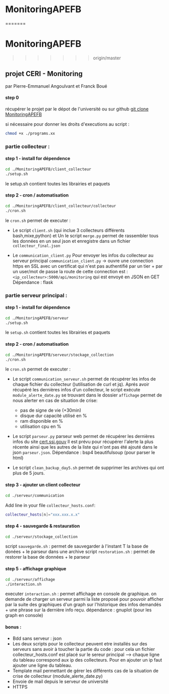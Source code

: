 # MonitoringAPEFB
=======
# MonitoringAPEFB
>>>>>>> origin/master
## projet CERI - Monitoring

par Pierre-Emmanuel Angoulvant et Franck Boué

#### step 0
récupérer le projet par le dépot de l'université ou sur github
[git clone MonitoringAPEFB](https://github.com/fbclol/MonitoringAPEFB)

si nécessaire pour donner les droits d'executions au script :
```bash
chmod +x ./programs.xx
```

### partie collecteur :
#### step 1 - install for dépendence
```bash
cd ./MonitoringAPEFB/client_collecteur
./setup.sh
```
le setup.sh contient toutes les librairies et paquets


#### step 2 - cron / automatisation
```bash
cd ./MonitoringAPEFB/client_collecteur/collecteur
./cron.sh
```
le `cron.sh` permet de executer :
- Le script `client.sh` (qui inclue 3 collecteurs différents bash,mixe,python) et
Un le script `merge.py` permet de rassembler tous les données en un seul json
et enregistre dans un fichier `collecteur_final.json`

- Le `communication_client.py` Pour envoyer les infos du collecteur au serveur principal
`communication_client.py` -> ouvre une connection https en SSL avec un certificat qui n'est pas authentifié par un tier + par un user/mot de passe
la route de cette connection est :
`<ip_collecteur>:5000/api/monitoring` qui est envoyé en JSON en GET
Dépendance : flask



### partie serveur principal :
#### step 1 - install for dépendence
```bash
cd ./MonitoringAPEFB/serveur
./setup.sh
```
le `setup.sh` contient toutes les librairies et paquets

#### step 2 - cron / automatisation
```bash
cd ./MonitoringAPEFB/serveur/stockage_collection
./cron.sh
```
le `cron.sh` permet de executer :

- Le script `communication_serveur.sh` permet de récupérer les infos de chaque fichier du collecteur ()utilisation de curl et jq).
 Aprés avoir récupéré les dernières infos d'un collecteur, le script exécute `module_alerte_date.py` se trouvant dans le dossier `affichage`
 permet de nous alerter en cas de situation de crise:
    - pas de signe de vie (+30min)
    - disque dur capacité utilisé en %
    - ram disponible en %
    - utilisation cpu en %

- Le script `parseur.py` parseur web permet de récupérer les dernières infos du site [cert.ssi.gouv](http://www.cert.ssi.gouv.fr/)
Il est prévu pour récupérer l'alerte la plus récente ainsi que les autres de la liste qui n'ont pas été ajouté dans le json `parseur.json`.
Dépendance : bsp4 beautifulsoup (pour parser le html)

- Le script `clean_backup_day5.sh` permet de supprimer les archives qui ont plus de 5 jours.

#### step 3 - ajouter un client collecteur
```bash
cd ./serveur/communication
```
Add line in your file `collecteur_hosts.conf`:
```bash
collecteur_hosts[n]="xxx.xxx.x.x"
```

#### step 4 - sauvegarde & restauration

```bash
cd ./serveur/stockage_collection
```

script `sauvegarde.sh` : permet de sauvegarder à l'instant T la base de donées + le parseur dans une archive
script `restoration.sh` : permet de restorer la base de données + le parseur


#### step 5 - affichage graphique
```bash
cd ./serveur/affichage
./interaction.sh
```

executer `interaction.sh` : permet affichage en console de graphique.
on demande de charger un serveur parmi la liste proposé pour pouvoir afficher par la suite des graphiques
d'un graph sur l'historique des infos demandés + une phrase sur la dernière info reçu.
dépendance : gnuplot (pour les graph en console)






#### bonus :
- Bdd sans serveur : json
- Les deux scripts pour le collecteur peuvent etre installés sur des serveurs sans avoir à toucher la partie du code :
pour cela un fichier collecteur_hosts.conf est placé sur le sereur principal --> chaque ligne du tableau correspond aux ip des collecteurs. Pour en ajouter un ip faut ajouter une ligne du tableau.
- Template mail permettant de gérer les différents cas de la situation de crise de collecteur (module_alerte_date.py)
- Envoie de mail depuis le serveur de université
- HTTPS

